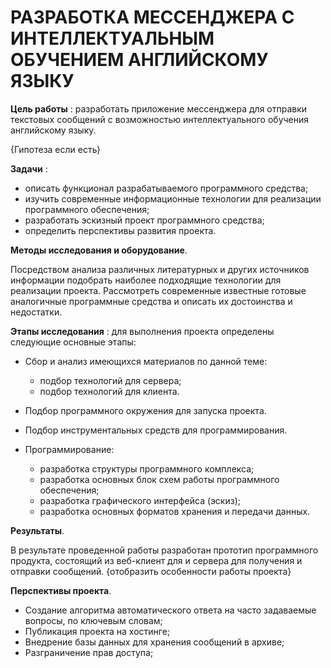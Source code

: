 # РАЗРАБОТКА МЕССЕНДЖЕРА С ИНТЕЛЛЕКТУАЛЬНЫМ ОБУЧЕНИЕМ АНГЛИЙСКОМУ ЯЗЫКУ

**Цель работы** : разработать приложение мессенджера для отправки текстовых сообщений с возможностью интеллектуального обучения английскому языку.

{Гипотеза если есть}

**Задачи** :

- описать функционал разрабатываемого программного средства;
- изучить современные информационные технологии для реализации программного обеспечения;
- разработать эскизный проект программного средства;
- определить перспективы развития проекта.

**Методы исследования и оборудование**.

Посредством анализа различных литературных и других источников информации подобрать наиболее подходящие технологии для реализации проекта. Рассмотреть современные известные готовые аналогичные программные средства и описать их достоинства и недостатки.

**Этапы исследования** : для выполнения проекта определены следующие основные этапы:

- Сбор и анализ имеющихся материалов по данной теме:

  - подбор технологий для сервера;
  - подбор технологий для клиента.
- Подбор программного окружения для запуска проекта.
- Подбор инструментальных средств для программирования.
- Программирование:
  - разработка структуры программного комплекса;
  - разработка основных блок схем работы программного обеспечения;
  - разработка графического интерфейса (эскиз);
  - разработка основных форматов хранения и передачи данных.

**Результаты**.

В результате проведенной работы разработан прототип программного продукта, состоящий из веб-клиент для и сервера для получения и отправки сообщений. {отобразить особенности работы проекта}

**Перспективы проекта**.

- Создание алгоритма автоматического ответа на часто задаваемые вопросы, по ключевым словам;
- Публикация проекта на хостинге;
- Внедрение базы данных для хранения сообщений в архиве;
- Разграничение прав доступа;
